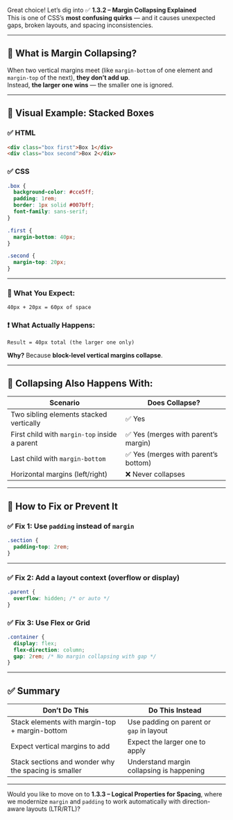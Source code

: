 Great choice! Let’s dig into ✅ **1.3.2 – Margin Collapsing Explained**  
This is one of CSS’s **most confusing quirks** — and it causes unexpected gaps, broken layouts, and spacing inconsistencies.

---

## 🎯 What is Margin Collapsing?

When two vertical margins meet (like `margin-bottom` of one element and `margin-top` of the next), **they don’t add up**.  
Instead, **the larger one wins** — the smaller one is ignored.

---

## 📐 Visual Example: Stacked Boxes

### ✅ HTML

```html
<div class="box first">Box 1</div>
<div class="box second">Box 2</div>
```

### ✅ CSS

```css
.box {
  background-color: #cce5ff;
  padding: 1rem;
  border: 1px solid #007bff;
  font-family: sans-serif;
}

.first {
  margin-bottom: 40px;
}

.second {
  margin-top: 20px;
}
```

---

### 🧠 What You Expect:

```
40px + 20px = 60px of space
```

### ❗ What Actually Happens:

```
Result = 40px total (the larger one only)
```

**Why?** Because **block-level vertical margins collapse**.

---

## 🧪 Collapsing Also Happens With:

|Scenario|Does Collapse?|
|---|---|
|Two sibling elements stacked vertically|✅ Yes|
|First child with `margin-top` inside a parent|✅ Yes (merges with parent’s margin)|
|Last child with `margin-bottom`|✅ Yes (merges with parent’s bottom)|
|Horizontal margins (left/right)|❌ Never collapses|

---

## 🔧 How to Fix or Prevent It

### ✅ Fix 1: Use `padding` instead of `margin`

```css
.section {
  padding-top: 2rem;
}
```

---

### ✅ Fix 2: Add a layout context (overflow or display)

```css
.parent {
  overflow: hidden; /* or auto */
}
```

### ✅ Fix 3: Use Flex or Grid

```css
.container {
  display: flex;
  flex-direction: column;
  gap: 2rem; /* No margin collapsing with gap */
}
```

---

## ✅ Summary

|Don’t Do This|Do This Instead|
|---|---|
|Stack elements with margin-top + margin-bottom|Use padding on parent or `gap` in layout|
|Expect vertical margins to add|Expect the larger one to apply|
|Stack sections and wonder why the spacing is smaller|Understand margin collapsing is happening|

---

Would you like to move on to **1.3.3 – Logical Properties for Spacing**, where we modernize `margin` and `padding` to work automatically with direction-aware layouts (LTR/RTL)?